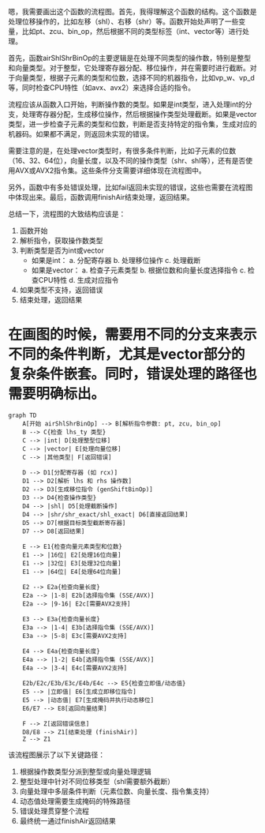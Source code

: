 嗯，我需要画出这个函数的流程图。首先，我得理解这个函数的结构。这个函数是处理位移操作的，比如左移（shl）、右移（shr）等。函数开始处声明了一些变量，比如pt、zcu、bin_op，然后根据不同的类型标签（int、vector等）进行处理。

首先，函数airShlShrBinOp的主要逻辑是在处理不同类型的操作数，特别是整型和向量类型。对于整型，它处理寄存器分配、移位操作，并在需要时进行截断。对于向量类型，根据子元素的类型和位数，选择不同的机器指令，比如vp_w、vp_d等，同时检查CPU特性（如avx、avx2）来选择合适的指令。

流程应该从函数入口开始，判断操作数的类型。如果是int类型，进入处理int的分支，处理寄存器分配，生成移位操作，然后根据操作类型处理截断。如果是vector类型，进一步检查子元素的类型和位数，判断是否支持特定的指令集，生成对应的机器码。如果都不满足，则返回未实现的错误。

需要注意的是，在处理vector类型时，有很多条件判断，比如子元素的位数（16、32、64位），向量长度，以及不同的操作类型（shr、shl等），还有是否使用AVX或AVX2指令集。这些条件分支需要详细体现在流程图中。

另外，函数中有多处错误处理，比如fail返回未实现的错误，这些也需要在流程图中体现出来。最后，函数调用finishAir结束处理，返回结果。

总结一下，流程图的大致结构应该是：

1. 函数开始
2. 解析指令，获取操作数类型
3. 判断类型是否为int或vector
   - 如果是int：
     a. 分配寄存器
     b. 处理移位操作
     c. 处理截断
   - 如果是vector：
     a. 检查子元素类型
     b. 根据位数和向量长度选择指令
     c. 检查CPU特性
     d. 生成对应指令
4. 如果类型不支持，返回错误
5. 结束处理，返回结果

在画图的时候，需要用不同的分支来表示不同的条件判断，尤其是vector部分的复杂条件嵌套。同时，错误处理的路径也需要明确标出。
================================================
```mermaid
graph TD
    A[开始 airShlShrBinOp] --> B[解析指令参数: pt, zcu, bin_op]
    B --> C{检查 lhs_ty 类型}
    C --> |int| D[处理整型位移]
    C --> |vector| E[处理向量位移]
    C --> |其他类型| F[返回错误]

    D --> D1[分配寄存器 (如 rcx)]
    D1 --> D2[解析 lhs 和 rhs 操作数]
    D2 --> D3[生成移位指令 (genShiftBinOp)]
    D3 --> D4{检查操作类型}
    D4 --> |shl| D5[处理截断操作]
    D4 --> |shr/shr_exact/shl_exact| D6[直接返回结果]
    D5 --> D7[根据目标类型截断寄存器]
    D7 --> D8[返回结果]

    E --> E1{检查向量元素类型和位数}
    E1 --> |16位| E2[处理16位向量]
    E1 --> |32位| E3[处理32位向量]
    E1 --> |64位| E4[处理64位向量]
    
    E2 --> E2a{检查向量长度}
    E2a --> |1-8| E2b[选择指令集 (SSE/AVX)]
    E2a --> |9-16| E2c[需要AVX2支持]
    
    E3 --> E3a{检查向量长度}
    E3a --> |1-4| E3b[选择指令集 (SSE/AVX)]
    E3a --> |5-8| E3c[需要AVX2支持]
    
    E4 --> E4a{检查向量长度}
    E4a --> |1-2| E4b[选择指令集 (SSE/AVX)]
    E4a --> |3-4| E4c[需要AVX2支持]
    
    E2b/E2c/E3b/E3c/E4b/E4c --> E5{检查立即值/动态值}
    E5 --> |立即值| E6[生成立即移位指令]
    E5 --> |动态值| E7[生成掩码并执行动态移位]
    E6/E7 --> E8[返回向量结果]

    F --> Z[返回错误信息]
    D8/E8 --> Z1[结束处理 (finishAir)]
    Z --> Z1
``` 

该流程图展示了以下关键路径：
1. 根据操作数类型分派到整型或向量处理逻辑
2. 整型处理中针对不同位移类型（shl需要额外截断）
3. 向量处理中多层条件判断（元素位数、向量长度、指令集支持）
4. 动态值处理需要生成掩码的特殊路径
5. 错误处理贯穿整个流程
6. 最终统一通过finishAir返回结果